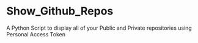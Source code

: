 # Show_Github_Repos
A Python Script to display all of your Public and Private repositories using Personal Access Token 
